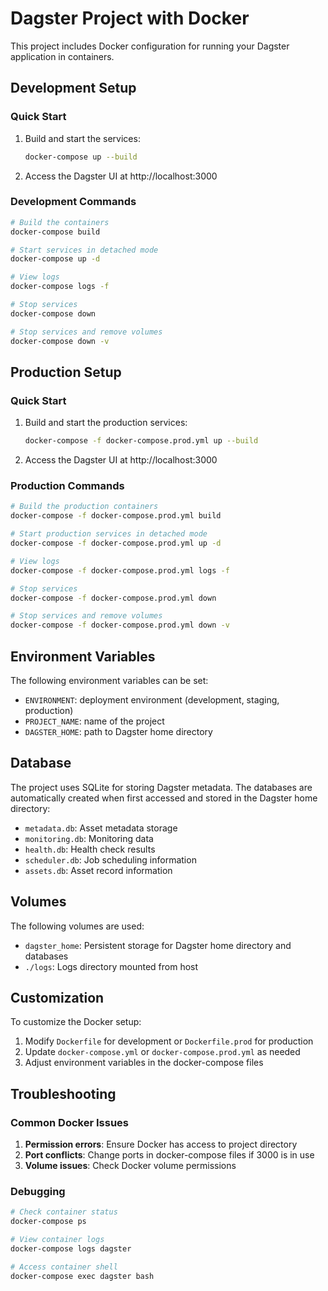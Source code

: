 # Dagster Project with Docker

This project includes Docker configuration for running your Dagster application in containers.

## Development Setup

### Quick Start

1. Build and start the services:
   ```bash
   docker-compose up --build
   ```

2. Access the Dagster UI at http://localhost:3000

### Development Commands

```bash
# Build the containers
docker-compose build

# Start services in detached mode
docker-compose up -d

# View logs
docker-compose logs -f

# Stop services
docker-compose down

# Stop services and remove volumes
docker-compose down -v
```

## Production Setup

### Quick Start

1. Build and start the production services:
   ```bash
   docker-compose -f docker-compose.prod.yml up --build
   ```

2. Access the Dagster UI at http://localhost:3000

### Production Commands

```bash
# Build the production containers
docker-compose -f docker-compose.prod.yml build

# Start production services in detached mode
docker-compose -f docker-compose.prod.yml up -d

# View logs
docker-compose -f docker-compose.prod.yml logs -f

# Stop services
docker-compose -f docker-compose.prod.yml down

# Stop services and remove volumes
docker-compose -f docker-compose.prod.yml down -v
```

## Environment Variables

The following environment variables can be set:

- `ENVIRONMENT`: deployment environment (development, staging, production)
- `PROJECT_NAME`: name of the project
- `DAGSTER_HOME`: path to Dagster home directory

## Database

The project uses SQLite for storing Dagster metadata. The databases are automatically created when first accessed and stored in the Dagster home directory:
- `metadata.db`: Asset metadata storage
- `monitoring.db`: Monitoring data
- `health.db`: Health check results
- `scheduler.db`: Job scheduling information
- `assets.db`: Asset record information

## Volumes

The following volumes are used:

- `dagster_home`: Persistent storage for Dagster home directory and databases
- `./logs`: Logs directory mounted from host

## Customization

To customize the Docker setup:

1. Modify `Dockerfile` for development or `Dockerfile.prod` for production
2. Update `docker-compose.yml` or `docker-compose.prod.yml` as needed
3. Adjust environment variables in the docker-compose files

## Troubleshooting

### Common Docker Issues

1. **Permission errors**: Ensure Docker has access to project directory
2. **Port conflicts**: Change ports in docker-compose files if 3000 is in use
3. **Volume issues**: Check Docker volume permissions

### Debugging

```bash
# Check container status
docker-compose ps

# View container logs
docker-compose logs dagster

# Access container shell
docker-compose exec dagster bash
```